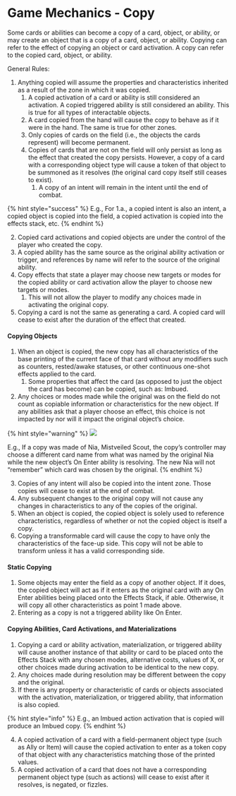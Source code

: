 # Game Mechanics - Copy

Some cards or abilities can become a copy of a card, object, or ability, or may create an object that is a copy of a card, object, or ability. Copying can refer to the effect of copying an object or card activation. A copy can refer to the copied card, object, or ability.&#x20;

General Rules:

1. Anything copied will assume the properties and characteristics inherited as a result of the zone in which it was copied.
   1. A copied activation of a card or ability is still considered an activation. A copied triggered ability is still considered an ability. This is true for all types of interactable objects.
   2. A card copied from the hand will cause the copy to behave as if it were in the hand. The same is true for other zones.
   3. Only copies of cards on the field (i.e., the objects the cards represent) will become permanent.
   4. Copies of cards that are not on the field will only persist as long as the effect that created the copy persists. However, a copy of a card with a corresponding object type will cause a token of that object to be summoned as it resolves (the original card copy itself still ceases to exist).
      1. A copy of an intent will remain in the intent until the end of combat.

{% hint style="success" %}
E.g., For 1.a., a copied intent is also an intent, a copied object is copied into the field, a copied activation is copied into the effects stack, etc.
{% endhint %}

2. Copied card activations and copied objects are under the control of the player who created the copy.
3. A copied ability has the same source as the original ability activation or trigger, and references by name will refer to the source of the original ability.
4. Copy effects that state a player may choose new targets or modes for the copied ability or card activation allow the player to choose new targets or modes.
   1. This will not allow the player to modify any choices made in activating the original copy.
5. Copying a card is not the same as generating a card. A copied card will cease to exist after the duration of the effect that created.



#### Copying Objects

1. When an object is copied, the new copy has all characteristics of the base printing of the current face of that card without any modifiers such as counters, rested/awake statuses, or other continuous one-shot effects applied to the card.
   1. Some properties that affect the card (as opposed to just the object the card has become) can be copied, such as: Imbued.
2. Any choices or modes made while the original was on the field do not count as copiable information or characteristics for the new object. If any abilities ask that a player choose an effect, this choice is not impacted by nor will it impact the original object’s choice.

{% hint style="warning" %}
![](https://api.gatcg.com/cards/images/nia-mistveiled-scout-doa-alter.jpg)

E.g., If a copy was made of Nia, Mistveiled Scout, the copy’s controller may choose a different card name from what was named by the original Nia while the new object’s On Enter ability is resolving. The new Nia will not “remember” which card was chosen by the original.
{% endhint %}

3. Copies of any intent will also be copied into the intent zone. Those copies will cease to exist at the end of combat.
4. Any subsequent changes to the original copy will not cause any changes in characteristics to any of the copies of the original.
5. When an object is copied, the copied object is solely used to reference characteristics, regardless of whether or not the copied object is itself a copy.
6. Copying a transformable card will cause the copy to have only the characteristics of the face-up side. This copy will not be able to transform unless it has a valid corresponding side.

#### Static Copying

1. Some objects may enter the field as a copy of another object. If it does, the copied object will act as if it enters as the original card with any On Enter abilities being placed onto the Effects Stack, if able. Otherwise, it will copy all other characteristics as point 1 made above.
2. Entering as a copy is not a triggered ability like On Enter.

#### Copying Abilities, Card Activations, and Materializations

1. Copying a card or ability activation, materialization, or triggered ability will cause another instance of that ability or card to be placed onto the Effects Stack with any chosen modes, alternative costs, values of X, or other choices made during activation to be identical to the new copy.
2. Any choices made during resolution may be different between the copy and the original.
3. If there is any property or characteristic of cards or objects associated with the activation, materialization, or triggered ability, that information is also copied.&#x20;

{% hint style="info" %}
E.g., an Imbued action activation that is copied will produce an Imbued copy.
{% endhint %}

4. A copied activation of a card with a field-permanent object type (such as Ally or Item) will cause the copied activation to enter as a token copy of that object with any characteristics matching those of the printed values.
5. A copied activation of a card that does not have a corresponding permanent object type (such as actions) will cease to exist after it resolves, is negated, or fizzles.

